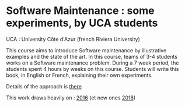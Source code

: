 # Software Maintenance : some experiments, by UCA students

UCA : University Côte d'Azur (french Riviera University)

This course aims to introduce Software maintenance by illustrative examples and the state of the art. 
In this course, teams of 3-4 students works on a Software maintenance problem. During a 7 week period, the students spent 4 hours by weeks on this course.
Students will write this book, in English or French, explaining their own experiments. 

Details of the approach is [there](https://mireilleblayfornarino.i3s.unice.fr/doku.php?id=teaching:reverse:2018)

This work draws heavily on : [2016](https://www.gitbook.com/book/delftswa/desosa2016/details) (et new ones [2018](https://legacy.gitbook.com/book/delftswa/desosa2018/details))





